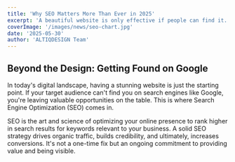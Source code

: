 ```yaml
---
title: 'Why SEO Matters More Than Ever in 2025'
excerpt: 'A beautiful website is only effective if people can find it. We dive into why SEO is a crucial investment for any business looking to grow online.'
coverImage: '/images/news/seo-chart.jpg'
date: '2025-05-30'
author: 'ALTIQDESIGN Team'
---
```


## Beyond the Design: Getting Found on Google

In today's digital landscape, having a stunning website is just the starting point. If your target audience can't find you on search engines like Google, you're leaving valuable opportunities on the table. This is where Search Engine Optimization (SEO) comes in.

SEO is the art and science of optimizing your online presence to rank higher in search results for keywords relevant to your business. A solid SEO strategy drives organic traffic, builds credibility, and ultimately, increases conversions. It's not a one-time fix but an ongoing commitment to providing value and being visible.